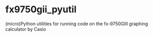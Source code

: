 # fx9750gii_pyutil
(micro)Python utilities for running code on the fx-9750GIII graphing calculator by Casio
